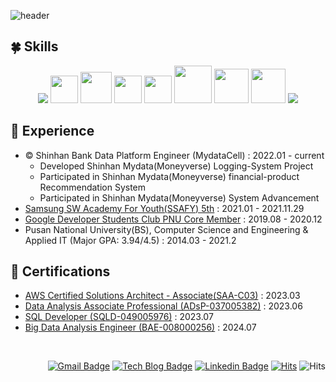 <!-- Header -->
![header](https://capsule-render.vercel.app/api?type=waving&color=42564F&height=150&section=header&fontSize=55&animation=fadeIn&fontAlignY=10&desc="Let%20us%20not%20become%20weary%20in%20doing%20good,%20for%20at%20the%20proper%20time%20we%20will%20reap%20a%20harvest%20if%20we%20do%20not%20give%20up"%20-%20Galatians%206:9%20-%20&descAlignY=25&descSize=12&fontColor=C0EB6A)


<!-- Body -->

🍀 Skills
---

<div class="grid-image" align="center">
  <img src="https://skillicons.dev/icons?i=spring,java">
  <img src='https://images.contentstack.io/v3/assets/bltefdd0b53724fa2ce/blt601c406b0b5af740/620577381692951393fdf8d6/elastic-logo-cluster.svg' width=44px>
  <img src='https://seungyeup.github.io/assets/img/posts/logo-kafka.png' width=50px>
  <img src='https://seungyeup.github.io/assets/img/posts/airflow.png' width=44px>
  <img src='https://seungyeup.github.io/assets/img/posts/s3.png' width=44px>
  <img src='https://seungyeup.github.io/assets/img/posts/hadoop.png' width=60px>
  <img src='https://seungyeup.github.io/assets/img/posts/spark.png' width=55px>
  <img src='https://seungyeup.github.io/assets/img/posts/redshift.png' width=55px>
  <img src="https://skillicons.dev/icons?i=scala,python,aws,grafana,prometheus,fastapi,go,docker,kubernetes">
</div>

<!-- https://home.aveek.io/GitHub-Profile-Badges/ -->

🚀  Experience
---
 + © Shinhan Bank Data Platform Engineer (MydataCell) : 2022.01 - current
   + Developed Shinhan Mydata(Moneyverse) Logging-System Project
   + Participated in Shinhan Mydata(Moneyverse) financial-product Recommendation System
   + Participated in Shinhan Mydata(Moneyverse) System Advancement
 + [Samsung SW Academy For Youth(SSAFY) 5th](https://www.ssafy.com/ksp/jsp/swp/swpMain.jsp) : 2021.01 - 2021.11.29
 + [Google Developer Students Club PNU Core Member](https://buildabetterworld.tistory.com/90?category=847699) : 2019.08 - 2020.12
 + Pusan National University(BS), Computer Science and Engineering & Applied IT (Major GPA: 3.94/4.5) : 2014.03 - 2021.2


📝  Certifications 
---
+ [AWS Certified Solutions Architect - Associate(SAA-C03)](https://www.credly.com/badges/c7e876b6-9410-4a0e-96d0-38a172a07f9c/public_url) : 2023.03
+ [Data Analysis Associate Professional (ADsP-037005382)](https://www.dataq.or.kr/www/sub/a_06.do) : 2023.06
+ [SQL Developer (SQLD-049005976)](https://www.dataq.or.kr/www/sub/a_03.do) : 2023.07
+ [Big Data Analysis Engineer (BAE-008000256)](https://www.dataq.or.kr/www/sub/a_07.do) : 2024.07
<!-- bottom -->

<br/> <div align=right> 
 
[![Gmail Badge](https://img.shields.io/badge/Gmail-d14836?style=flat-square&logo=Gmail&logoColor=white&link=mailto:lsyes12345@gmail.com)](mailto:harimkang4422@gmail.com) 
[![Tech Blog Badge](http://img.shields.io/badge/-Tech%20blog-black?style=flat-square&logo=github&link=https://seungyeup.github.io/)](https://seungyeup.github.io/) 
[![Linkedin Badge](https://img.shields.io/badge/-LinkedIn-blue?style=flat-square&logo=Linkedin&logoColor=white&link=https://www.linkedin.com/in/seungyeup-lee-9b0b77162/)](https://www.linkedin.com/in/seungyeup-lee-9b0b77162/)
[![Hits](https://hits.seeyoufarm.com/api/count/incr/badge.svg?url=https%3A%2F%2Fgithub.com%2FSeungyeup%2Fhit-counter&count_bg=%2378F51A&title_bg=%23000000&icon=&icon_color=%2375F541&title=hits&edge_flat=false)](https://hits.seeyoufarm.com) 
![Hits](https://img.shields.io/github/followers/Seungyeup?label=Follow)

<div/>


<!-- past -->

<!-- ⭐️ GitHub stats   
---
 
<div align=center>

![GitHub stats](https://github-readme-stats.vercel.app/api?username=Seungyeup&hide_border=true&theme=github_dark&show_icons=true)
 
</div> -->

<!-- 
<div align=center>

![Spring](https://img.shields.io/badge/spring-%236DB33F.svg?style=Social&logo=spring&logoColor=white)
![SpringBoot](https://img.shields.io/badge/Spring%20Boot-%23009639.svg?style=Social&logo=springboot&logoColor=white)
![ApacheKafka](https://img.shields.io/badge/Apache%20Kafka-000?style=Social&logo=apachekafka)
![ElasticSearch](https://img.shields.io/badge/-ElasticSearch-005571?style=Social&logo=elasticsearch)
![fluentd](https://img.shields.io/badge/fluentd-%232671E5.svg?style=Social&logo=fluentd&logoColor=white)
![logstash](https://img.shields.io/badge/logstash-EAB300?style=Social&logo=logstash&logoColor=white)
![kibana](https://img.shields.io/badge/kibana-7D00FF?style=Social&logo=kibana&logoColor=white)
![AWS](https://img.shields.io/badge/AWS-%23FF9900.svg?style=Social&logo=amazon-aws&logoColor=white)

![FastAPI](https://img.shields.io/badge/FastAPI-005571?style=Social&logo=fastapi)
![Ansible](https://img.shields.io/badge/ansible-%231A1918.svg?style=Social&logo=ansible&logoColor=white)
![Kubernetes](https://img.shields.io/badge/kubernetes-%23326ce5.svg?style=Social&logo=kubernetes&logoColor=white)
![Docker](https://img.shields.io/badge/docker-%230db7ed.svg?style=Social&logo=docker&logoColor=white)
![Oracle](https://img.shields.io/badge/Oracle-F80000?style=Social&logo=oracle&logoColor=white)
![Grafana](https://img.shields.io/badge/grafana-%23F46800.svg?style=Social&logo=grafana&logoColor=white)
![Prometheus](https://img.shields.io/badge/Prometheus-E6522C?style=Social&logo=Prometheus&logoColor=white)
![GitHub Actions](https://img.shields.io/badge/github%20actions-%232671E5.svg?style=Social&logo=githubactions&logoColor=white)
 
![HADOOP](https://img.shields.io/badge/Apache%20Hadoop-%23FF9900.svg?style=Social&logo=apache-hadoop&logoColor=white)
![Apache Spark](https://img.shields.io/badge/Apache%20Spark-%23F46800.svg?style=Social&logo=apache-spark&logoColor=white)
![Google Cloud](https://img.shields.io/badge/Google%20Cloud-%234285F4.svg?style=Social&logo=google-cloud&logoColor=white)
![Go](https://img.shields.io/badge/go-%2300ADD8.svg?style=Social&logo=go&logoColor=white)

![MySQL](https://img.shields.io/badge/mysql-%2300f.svg?style=Social&logo=mysql&logoColor=white)
![Postgres](https://img.shields.io/badge/postgres-%23316192.svg?style=Social&logo=postgresql&logoColor=white)
![Redis](https://img.shields.io/badge/redis-%23DD0031.svg?style=Social&logo=redis&logoColor=white)
![Teradata](https://img.shields.io/badge/Teradata-F37440?style=Social&logo=teradata&logoColor=white)
![Jenkins](https://img.shields.io/badge/jenkins-%232C5263.svg?style=Social&logo=jenkins&logoColor=white)
![Nginx](https://img.shields.io/badge/nginx-%23009639.svg?style=Social&logo=nginx&logoColor=white)
![Apache Airflow](https://img.shields.io/badge/Apache%20Airflow-017CEE?style=Social&logo=Apache%20Airflow&logoColor=white)
![TensorFlow](https://img.shields.io/badge/TensorFlow-%23FF6F00.svg?style=Social&logo=TensorFlow&logoColor=white)
![scikit-learn](https://img.shields.io/badge/scikit--learn-%23F7931E.svg?style=Social&logo=scikit-learn&logoColor=white)
![Keras](https://img.shields.io/badge/Keras-%23D00000.svg?style=Social&logo=Keras&logoColor=white)
![MongoDB](https://img.shields.io/badge/MongoDB-%234ea94b.svg?style=Social&logo=mongodb&logoColor=white)

</div>
-->

<!-- <img src="https://media.giphy.com/media/hvRJCLFzcasrR4ia7z/giphy.gif" width="28px" height="28px"> -->

<!--  👅 Cert & Language
   + (english) TOEIC Speaking Lv 7 : 2021.08.28
 
 📝 Experience
  + Image & Music Recommender System (by Text) : 2021.09 ~ 2021.10.16 
  + High-scalable Chat-platform : 2021.04 ~
  + [Samsung SW Academy For Youth 5th](https://www.ssafy.com/ksp/jsp/swp/swpMain.jsp) : 2021.01 ~ 2021.11.29
  + Industry-University Cooperation Internship and Projects(except my own)
    + Stress-prediction ML model dev, LOCS Corp : 2020.09 ~ 2020.12
    + Pusan National University R&D Department, Professor thesis analysis dev : 2020.05 ~ 2020.07
    + Kakao chatbot(name : 부산언니), NLP module dev Cafe24 web-app dev, Chatis Corp : 2019.09 ~ 2019.12
    + 한국학습컨설팅센터 web-page dev, Iam Corp : 2019.04 ~ 2019.9
  + [Google Developer Students Club PNU Core Member](https://buildabetterworld.tistory.com/90?category=847699) : 2019.08 ~ 2020.12
  + Pusan National University(BS), Computer Science and Engineering & Applied IT (Major GPA: 3.94/4.5) : 2014.03 ~ 2021.2

⚡ Status !
![Seungyeup's GitHub stats](https://github-readme-stats.vercel.app/api?username=Seungyeup&show_icons=true&hide_border=true&theme=dark&?count_private=true&line_height=24)
[![Most used Langs in my Repos](https://github-readme-stats.vercel.app/api/top-langs/?username=Seungyeup&layout=compact&hide_border=true&langs_count=8&theme=dark&hide=html,css,scss,c,hack&exclude_repo=stocklab,Project-StockPlatform,PNU_SGM)](https://github.com/Seungyeup/github-readme-stats)  

https://github.com/tandpfun/skill-icons?ref=reactjsexample.com
-->

